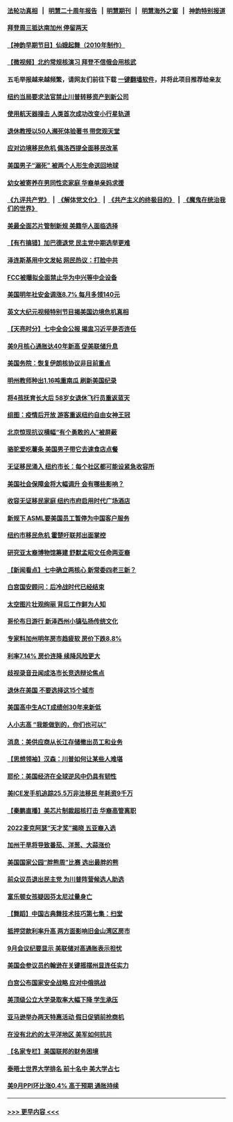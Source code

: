 #### [法轮功真相](https://github.com/gfw-breaker/truth/blob/master/README.md?t=0) &nbsp;&nbsp;|&nbsp;&nbsp; [明慧二十周年报告](https://github.com/gfw-breaker/mh-reports/blob/master/README.md?t=0) &nbsp;&nbsp;|&nbsp;&nbsp;[明慧期刊](https://github.com/gfw-breaker/mh-qikan) &nbsp;&nbsp;|&nbsp;&nbsp; [明慧海外之窗](https://github.com/gfw-breaker/mh-news/blob/master/README.md?t=0) &nbsp;&nbsp;|&nbsp;&nbsp; [神韵特别报道](https://github.com/gfw-breaker/mh-news/blob/master/shenyun.md?t=0)
#### [拜登周三抵达南加州 停留两天](../pages/nsc412/n13844824.md?t=10140801) 
#### [【神韵早期节目】仙娥起舞（2010年制作）](../pages/nsc412/n13844878.md?t=10140801) 
#### [【微视频】北约常规核演习 拜登不信俄会用核武](../pages/nsc412/n13844097.md?t=10140801) 
#### 五毛举报越来越频繁，请网友们前往下载 [一键翻墙软件](https://github.com/gfw-breaker/ssr-accounts)，并将此项目推荐给亲友
#### [纽约当局要求法官禁止川普转移资产到新公司](../pages/nsc412/n13844760.md?t=10140801) 
#### [使用航天器撞击 人类首次成功改变小行星轨道](../pages/nsc412/n13844773.md?t=10140801) 
#### [退休教授以50人濒死体验著书 带您观天堂](../pages/nsc412/n13844624.md?t=10140801) 
#### [应对边境移民危机 佩洛西提全面移民改革](../pages/nsc412/n13844275.md?t=10140801) 
#### [美国男子“溺死” 被两个人形生命送回地球](../pages/nsc412/n13844734.md?t=10140801) 
#### [幼女被寄养在男同性恋家庭 华裔单亲妈求援](../pages/nsc412/n13844811.md?t=10140801) 
#### [《九评共产党》](https://github.com/begood0513/9ping.md/blob/master/README.md) &nbsp;|&nbsp; [《解体党文化》](../../../../jtdwh.md/blob/master/README.md)  &nbsp;|&nbsp; [《共产主义的终极目的》](../../../../gczydzjmd.md/blob/master/README.md) &nbsp;|&nbsp; [《魔鬼在统治我们的世界》](../../../../mgztzwmdsj.md/blob/master/README.md) 
#### [美最全面芯片管制新规 美籍华人面临选择](../pages/nsc412/n13844763.md?t=10140801) 
#### [【有冇搞错】加巴德退党 民主党中期选举更难](../pages/nsc412/n13844663.md?t=10140801) 
#### [泽连斯基用中文发帖 网民热议：打脸中共](../pages/nsc412/n13844723.md?t=10140801) 
#### [FCC被曝拟全面禁止华为中兴等中企设备](../pages/nsc412/n13844686.md?t=10140801) 
#### [美国明年社安金调涨8.7% 每月多领140元](../pages/nsc412/n13844710.md?t=10140801) 
#### [英文大纪元视频特别节目揭美国边境危机真相](../pages/nsc412/n13844619.md?t=10140801) 
#### [【天亮时分】七中全会公报 揭盅习近平是否连任](../pages/nsc412/n13844697.md?t=10140801) 
#### [美9月核心通胀达40年新高 促美联储升息](../pages/nsc412/n13844694.md?t=10140801) 
#### [美国务院：恢复伊朗核协议非目前重点](../pages/nsc412/n13844636.md?t=10140801) 
#### [明州教师种出1.16吨重南瓜 刷新美国纪录](../pages/nsc412/n13844388.md?t=10140801) 
#### [将4孩抚育长大后 58岁女退休飞行员重返蓝天](../pages/nsc412/n13844353.md?t=10140801) 
#### [组图：疫情后开放 游客重返纽约自由女神王冠](../pages/nsc412/n13844547.md?t=10140801) 
#### [北京惊现抗议横幅“有个勇敢的人”被屏蔽](../pages/nsc412/n13844650.md?t=10140801) 
#### [骆驼爱吃薯条 美国男子带它去速食店点餐](../pages/nsc412/n13844205.md?t=10140801) 
#### [无证移民涌入 纽约市长：每个社区都可能设紧急收容所](../pages/nsc412/n13844253.md?t=10140801) 
#### [美国社会保障金将大幅调升 会有哪些影响？](../pages/nsc412/n13844141.md?t=10140801) 
#### [收容无证移民家庭 纽约市府启用时代广场酒店](../pages/nsc412/n13844212.md?t=10140801) 
#### [新规下 ASML要美国员工暂停为中国客户服务](../pages/nsc412/n13844245.md?t=10140801) 
#### [纽约市移民危机 霍楚吁联邦出面掌控](../pages/nsc412/n13844249.md?t=10140801) 
#### [研究亚太裔博物馆筹建 舒默孟昭文任命两亚裔](../pages/nsc412/n13844251.md?t=10140801) 
#### [【新闻看点】七中确立两核心 新常委四老三新？](../pages/nsc412/n13844084.md?t=10140801) 
#### [白宫国安顾问：后冷战时代已经结束](../pages/nsc412/n13844203.md?t=10140801) 
#### [太空图片壮观绚丽 背后工作鲜为人知](../pages/nsc412/n13844118.md?t=10140801) 
#### [哥伦布日游行 新泽西州小镇弘扬传统文化](../pages/nsc412/n13844216.md?t=10140801) 
#### [专家料加州明年房市趋疲软 房价下跌8.8%](../pages/nsc412/n13844185.md?t=10140801) 
#### [利率7.14% 房价连降 续降风险更大](../pages/nsc412/n13844180.md?t=10140801) 
#### [歧视录音丑闻成洛市长竞选辩论焦点](../pages/nsc412/n13844174.md?t=10140801) 
#### [退休在美国 不要选择这15个城市](../pages/nsc412/n13844166.md?t=10140801) 
#### [美国高中生ACT成绩创30年来新低](../pages/nsc412/n13844094.md?t=10140801) 
#### [人小志高 “我能做到的，你们也可以”](../pages/nsc412/n13844148.md?t=10140801) 
#### [消息：美供应商从长江存储撤出员工和业务](../pages/nsc412/n13844051.md?t=10140801) 
#### [【思想领袖】汉森：川普如何让某些人难堪](../pages/nsc412/n13831425.md?t=10140801) 
#### [耶伦：美国经济在全球逆风中仍具有韧性](../pages/nsc412/n13844079.md?t=10140801) 
#### [美ICE发手机追踪25.5万非法移民 年耗资9千万](../pages/nsc412/n13844089.md?t=10140801) 
#### [【秦鹏直播】美芯片制裁超核打击 华裔高管离职](../pages/nsc412/n13843939.md?t=10140801) 
#### [2022麦克阿瑟“天才奖”揭晓 五亚裔入选](../pages/nsc412/n13844048.md?t=10140801) 
#### [加州干旱将导致番茄、洋葱、大蒜涨价](../pages/nsc412/n13844098.md?t=10140801) 
#### [美国国家公园“胖熊周”比赛 选出最胖的熊](../pages/nsc412/n13843992.md?t=10140801) 
#### [前众议员退出民主党 为川普阵营候选人助选](../pages/nsc412/n13844034.md?t=10140801) 
#### [富乐顿女孩疑因芬太尼过量身亡](../pages/nsc412/n13844009.md?t=10140801) 
#### [【舞蹈】中国古典舞技术技巧第七集：扫堂](../pages/nsc412/n13844085.md?t=10140801) 
#### [抵押贷款利率升高 两方面影响旧金山湾区房市](../pages/nsc412/n13843517.md?t=10140801) 
#### [9月会议纪要显示 美联储对高通胀表示担忧](../pages/nsc412/n13844062.md?t=10140801) 
#### [美国会参议员约翰逊在关键摇摆州显连任实力](../pages/nsc412/n13844049.md?t=10140801) 
#### [白宫公布国家安全战略 应对中俄挑战](../pages/nsc412/n13844037.md?t=10140801) 
#### [美顶级公立大学录取率大幅下降 学生承压](../pages/nsc412/n13844006.md?t=10140801) 
#### [亚马逊举办两天特惠活动 假日促销前抢商机](../pages/nsc412/n13843985.md?t=10140801) 
#### [在没有北约的太平洋地区 美军如何抗共](../pages/nsc412/n13844004.md?t=10140801) 
#### [【名家专栏】美国联邦的财务困境](../pages/nsc412/n13843895.md?t=10140801) 
#### [泰晤士世界大学排名 前十名中 美大学占七](../pages/nsc412/n13843980.md?t=10140801) 
#### [美9月PPI环比涨0.4% 高于预期 通胀持续](../pages/nsc412/n13843971.md?t=10140801) 

----
#### [ >>> 更早内容 <<< ](../indexes/nsc412-earlier.md)
